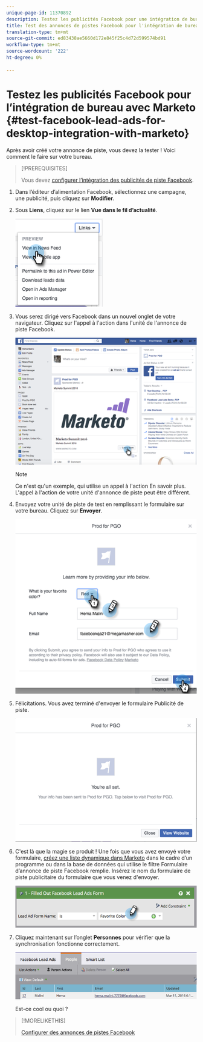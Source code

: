 ```yaml
---
unique-page-id: 11370892
description: Testez les publicités Facebook pour une intégration de bureau avec Marketo - Marketo Docs - Documentation du produit
title: Test des annonces de pistes Facebook pour l'intégration de bureau avec Marketo
translation-type: tm+mt
source-git-commit: ed83438ae5660d172e845f25c4d72d599574bd91
workflow-type: tm+mt
source-wordcount: '222'
ht-degree: 0%

---
```



# Testez les publicités Facebook pour l’intégration de bureau avec Marketo {#test-facebook-lead-ads-for-desktop-integration-with-marketo}

Après avoir créé votre annonce de piste, vous devez la tester ! Voici comment le faire sur votre bureau.

>[!PREREQUISITES]
>
>Vous devez [configurer l’intégration des publicités de piste Facebook](/help/marketo/product-docs/demand-generation/facebook/set-up-facebook-lead-ads.md).

1. Dans l’éditeur d’alimentation Facebook, sélectionnez une campagne, une publicité, puis cliquez sur **Modifier**.

1. Sous **Liens**, cliquez sur le lien **Vue dans le fil d’actualité**.

   ![](assets/image2016-5-13-14-3a35-3a36.png)

1. Vous serez dirigé vers Facebook dans un nouvel onglet de votre navigateur. Cliquez sur l&#39;appel à l&#39;action dans l&#39;unité de l&#39;annonce de piste Facebook.

   ![](assets/image2016-5-13-14-3a42-3a45.png)

   >[!NOTE]
   >
   >Ce n&#39;est qu&#39;un exemple, qui utilise un appel à l&#39;action En savoir plus. L&#39;appel à l&#39;action de votre unité d&#39;annonce de piste peut être différent.

1. Envoyez votre unité de piste de test en remplissant le formulaire sur votre bureau. Cliquez sur **Envoyer**.

   ![](assets/image2016-5-13-14-3a47-3a43.png)

1. Félicitations. Vous avez terminé d&#39;envoyer le formulaire Publicité de piste.

   ![](assets/image2016-5-13-14-3a52-3a57.png)

1. C&#39;est là que la magie se produit ! Une fois que vous avez envoyé votre formulaire, [créez une liste dynamique dans Marketo](/help/marketo/product-docs/core-marketo-concepts/smart-lists-and-static-lists/creating-a-smart-list/create-a-smart-list.md) dans le cadre d’un programme ou dans la base de données qui utilise le filtre Formulaire d’annonce de piste Facebook remplie. Insérez le nom du formulaire de piste publicitaire du formulaire que vous venez d&#39;envoyer.

   ![](assets/image2016-3-11-8-3a59-3a34-1.png)

1. Cliquez maintenant sur l’onglet **Personnes** pour vérifier que la synchronisation fonctionne correctement.

   ![](assets/people.png)

   Est-ce cool ou quoi ?

>[!MORELIKETHIS]
>
>[Configurer des annonces de pistes Facebook](/help/marketo/product-docs/demand-generation/facebook/set-up-facebook-lead-ads.md)
